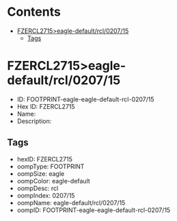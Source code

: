 



Contents
========

* [FZERCL2715>eagle-default/rcl/0207/15](#fzercl2715eagle-defaultrcl020715)
	* [Tags](#tags)

# FZERCL2715>eagle-default/rcl/0207/15

- ID: FOOTPRINT-eagle-eagle-default-rcl-0207/15
- Hex ID: FZERCL2715
- Name: 
- Description: 

## Tags

- hexID: FZERCL2715
- oompType: FOOTPRINT
- oompSize: eagle
- oompColor: eagle-default
- oompDesc: rcl
- oompIndex: 0207/15
- oompName: eagle-default/rcl/0207/15
- oompID: FOOTPRINT-eagle-eagle-default-rcl-0207/15
